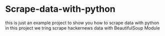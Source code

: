 # Scrape-data-with-python
this is just an example project to show you how to scrape data with python
in this project we tring scrape hackernews data with BeautifulSoup Module
